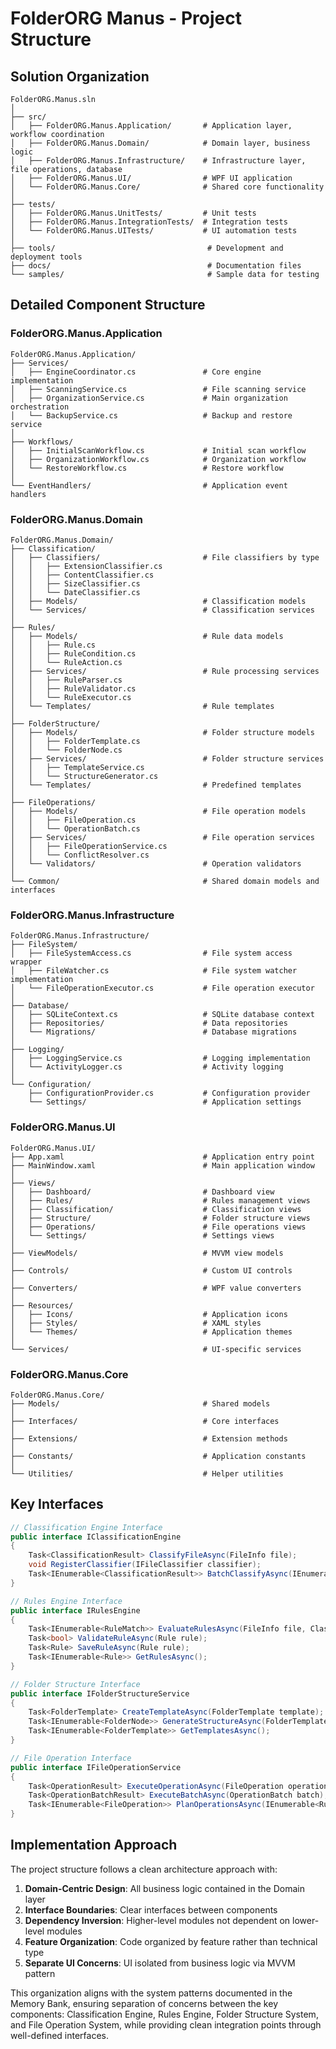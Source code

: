 # FolderORG Manus - Project Structure

## Solution Organization

```
FolderORG.Manus.sln
│
├── src/
│   ├── FolderORG.Manus.Application/       # Application layer, workflow coordination
│   ├── FolderORG.Manus.Domain/            # Domain layer, business logic
│   ├── FolderORG.Manus.Infrastructure/    # Infrastructure layer, file operations, database
│   ├── FolderORG.Manus.UI/                # WPF UI application
│   └── FolderORG.Manus.Core/              # Shared core functionality
│
├── tests/
│   ├── FolderORG.Manus.UnitTests/         # Unit tests
│   ├── FolderORG.Manus.IntegrationTests/  # Integration tests
│   └── FolderORG.Manus.UITests/           # UI automation tests
│
├── tools/                                  # Development and deployment tools
├── docs/                                   # Documentation files
└── samples/                                # Sample data for testing
```

## Detailed Component Structure

### FolderORG.Manus.Application

```
FolderORG.Manus.Application/
├── Services/
│   ├── EngineCoordinator.cs               # Core engine implementation
│   ├── ScanningService.cs                 # File scanning service
│   ├── OrganizationService.cs             # Main organization orchestration
│   └── BackupService.cs                   # Backup and restore service
│
├── Workflows/
│   ├── InitialScanWorkflow.cs             # Initial scan workflow
│   ├── OrganizationWorkflow.cs            # Organization workflow
│   └── RestoreWorkflow.cs                 # Restore workflow
│
└── EventHandlers/                         # Application event handlers
```

### FolderORG.Manus.Domain

```
FolderORG.Manus.Domain/
├── Classification/
│   ├── Classifiers/                       # File classifiers by type
│   │   ├── ExtensionClassifier.cs
│   │   ├── ContentClassifier.cs
│   │   ├── SizeClassifier.cs
│   │   └── DateClassifier.cs
│   ├── Models/                            # Classification models
│   └── Services/                          # Classification services
│
├── Rules/
│   ├── Models/                            # Rule data models
│   │   ├── Rule.cs
│   │   ├── RuleCondition.cs
│   │   └── RuleAction.cs
│   ├── Services/                          # Rule processing services
│   │   ├── RuleParser.cs
│   │   ├── RuleValidator.cs
│   │   └── RuleExecutor.cs
│   └── Templates/                         # Rule templates
│
├── FolderStructure/
│   ├── Models/                            # Folder structure models
│   │   ├── FolderTemplate.cs
│   │   └── FolderNode.cs
│   ├── Services/                          # Folder structure services
│   │   ├── TemplateService.cs
│   │   └── StructureGenerator.cs
│   └── Templates/                         # Predefined templates
│
├── FileOperations/
│   ├── Models/                            # File operation models
│   │   ├── FileOperation.cs
│   │   └── OperationBatch.cs
│   ├── Services/                          # File operation services
│   │   ├── FileOperationService.cs
│   │   └── ConflictResolver.cs
│   └── Validators/                        # Operation validators
│
└── Common/                                # Shared domain models and interfaces
```

### FolderORG.Manus.Infrastructure

```
FolderORG.Manus.Infrastructure/
├── FileSystem/
│   ├── FileSystemAccess.cs                # File system access wrapper
│   ├── FileWatcher.cs                     # File system watcher implementation
│   └── FileOperationExecutor.cs           # File operation executor
│
├── Database/
│   ├── SQLiteContext.cs                   # SQLite database context
│   ├── Repositories/                      # Data repositories
│   └── Migrations/                        # Database migrations
│
├── Logging/
│   ├── LoggingService.cs                  # Logging implementation
│   └── ActivityLogger.cs                  # Activity logging
│
└── Configuration/
    ├── ConfigurationProvider.cs           # Configuration provider
    └── Settings/                          # Application settings
```

### FolderORG.Manus.UI

```
FolderORG.Manus.UI/
├── App.xaml                               # Application entry point
├── MainWindow.xaml                        # Main application window
│
├── Views/
│   ├── Dashboard/                         # Dashboard view
│   ├── Rules/                             # Rules management views
│   ├── Classification/                    # Classification views
│   ├── Structure/                         # Folder structure views
│   ├── Operations/                        # File operations views
│   └── Settings/                          # Settings views
│
├── ViewModels/                            # MVVM view models
│
├── Controls/                              # Custom UI controls
│
├── Converters/                            # WPF value converters
│
├── Resources/
│   ├── Icons/                             # Application icons
│   ├── Styles/                            # XAML styles
│   └── Themes/                            # Application themes
│
└── Services/                              # UI-specific services
```

### FolderORG.Manus.Core

```
FolderORG.Manus.Core/
├── Models/                                # Shared models
│
├── Interfaces/                            # Core interfaces
│
├── Extensions/                            # Extension methods
│
├── Constants/                             # Application constants
│
└── Utilities/                             # Helper utilities
```

## Key Interfaces

```csharp
// Classification Engine Interface
public interface IClassificationEngine
{
    Task<ClassificationResult> ClassifyFileAsync(FileInfo file);
    void RegisterClassifier(IFileClassifier classifier);
    Task<IEnumerable<ClassificationResult>> BatchClassifyAsync(IEnumerable<FileInfo> files);
}

// Rules Engine Interface
public interface IRulesEngine
{
    Task<IEnumerable<RuleMatch>> EvaluateRulesAsync(FileInfo file, ClassificationResult classification);
    Task<bool> ValidateRuleAsync(Rule rule);
    Task<Rule> SaveRuleAsync(Rule rule);
    Task<IEnumerable<Rule>> GetRulesAsync();
}

// Folder Structure Interface
public interface IFolderStructureService
{
    Task<FolderTemplate> CreateTemplateAsync(FolderTemplate template);
    Task<IEnumerable<FolderNode>> GenerateStructureAsync(FolderTemplate template, string basePath);
    Task<IEnumerable<FolderTemplate>> GetTemplatesAsync();
}

// File Operation Interface
public interface IFileOperationService
{
    Task<OperationResult> ExecuteOperationAsync(FileOperation operation);
    Task<OperationBatchResult> ExecuteBatchAsync(OperationBatch batch);
    Task<IEnumerable<FileOperation>> PlanOperationsAsync(IEnumerable<RuleMatch> matches);
}
```

## Implementation Approach

The project structure follows a clean architecture approach with:

1. **Domain-Centric Design**: All business logic contained in the Domain layer
2. **Interface Boundaries**: Clear interfaces between components
3. **Dependency Inversion**: Higher-level modules not dependent on lower-level modules
4. **Feature Organization**: Code organized by feature rather than technical type
5. **Separate UI Concerns**: UI isolated from business logic via MVVM pattern

This organization aligns with the system patterns documented in the Memory Bank, ensuring separation of concerns between the key components: Classification Engine, Rules Engine, Folder Structure System, and File Operation System, while providing clean integration points through well-defined interfaces. 